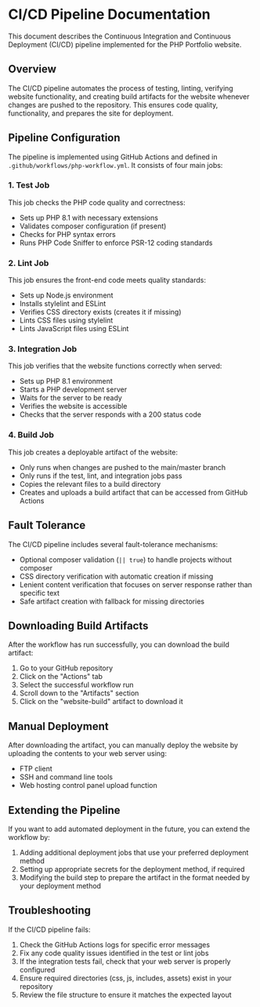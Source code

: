 # CI/CD Pipeline Documentation

This document describes the Continuous Integration and Continuous Deployment (CI/CD) pipeline implemented for the PHP Portfolio website.

## Overview

The CI/CD pipeline automates the process of testing, linting, verifying website functionality, and creating build artifacts for the website whenever changes are pushed to the repository. This ensures code quality, functionality, and prepares the site for deployment.

## Pipeline Configuration

The pipeline is implemented using GitHub Actions and defined in `.github/workflows/php-workflow.yml`. It consists of four main jobs:

### 1. Test Job

This job checks the PHP code quality and correctness:

- Sets up PHP 8.1 with necessary extensions
- Validates composer configuration (if present)
- Checks for PHP syntax errors
- Runs PHP Code Sniffer to enforce PSR-12 coding standards

### 2. Lint Job

This job ensures the front-end code meets quality standards:

- Sets up Node.js environment
- Installs stylelint and ESLint
- Verifies CSS directory exists (creates it if missing)
- Lints CSS files using stylelint
- Lints JavaScript files using ESLint

### 3. Integration Job

This job verifies that the website functions correctly when served:

- Sets up PHP 8.1 environment
- Starts a PHP development server
- Waits for the server to be ready
- Verifies the website is accessible
- Checks that the server responds with a 200 status code

### 4. Build Job

This job creates a deployable artifact of the website:

- Only runs when changes are pushed to the main/master branch
- Only runs if the test, lint, and integration jobs pass
- Copies the relevant files to a build directory
- Creates and uploads a build artifact that can be accessed from GitHub Actions

## Fault Tolerance

The CI/CD pipeline includes several fault-tolerance mechanisms:

- Optional composer validation (`|| true`) to handle projects without composer
- CSS directory verification with automatic creation if missing
- Lenient content verification that focuses on server response rather than specific text
- Safe artifact creation with fallback for missing directories

## Downloading Build Artifacts

After the workflow has run successfully, you can download the build artifact:

1. Go to your GitHub repository
2. Click on the "Actions" tab
3. Select the successful workflow run
4. Scroll down to the "Artifacts" section
5. Click on the "website-build" artifact to download it

## Manual Deployment

After downloading the artifact, you can manually deploy the website by uploading the contents to your web server using:

- FTP client
- SSH and command line tools
- Web hosting control panel upload function

## Extending the Pipeline

If you want to add automated deployment in the future, you can extend the workflow by:

1. Adding additional deployment jobs that use your preferred deployment method
2. Setting up appropriate secrets for the deployment method, if required
3. Modifying the build step to prepare the artifact in the format needed by your deployment method

## Troubleshooting

If the CI/CD pipeline fails:

1. Check the GitHub Actions logs for specific error messages
2. Fix any code quality issues identified in the test or lint jobs
3. If the integration tests fail, check that your web server is properly configured
4. Ensure required directories (css, js, includes, assets) exist in your repository
5. Review the file structure to ensure it matches the expected layout 